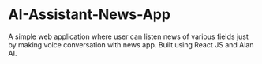 # AI-Assistant-News-App
A simple web application where user can listen news of various fields just by making voice conversation with news app. Built using React JS and Alan AI.
